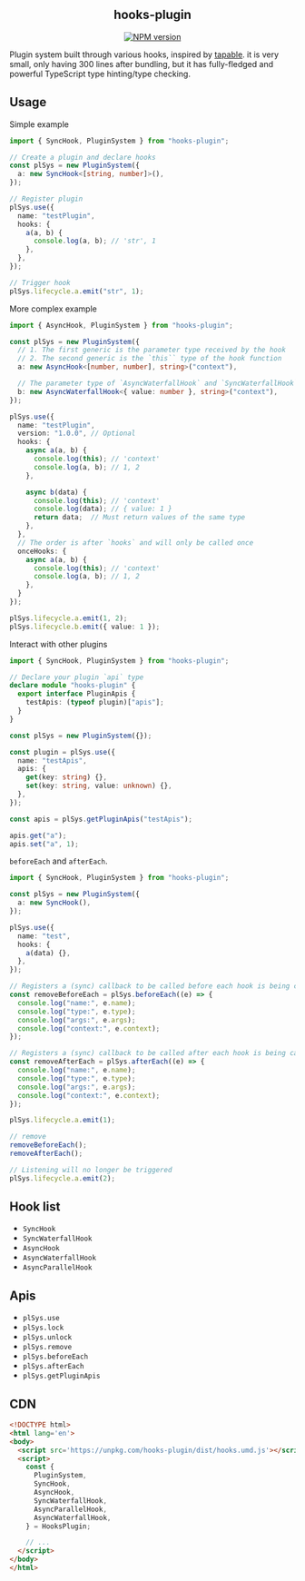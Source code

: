 <div align='center'>
<h2>hooks-plugin</h2>

[![NPM version](https://img.shields.io/npm/v/hooks-plugin.svg?color=a1b858&label=)](https://www.npmjs.com/package/hooks-plugin)

</div>

Plugin system built through various hooks, inspired by [tapable](https://github.com/webpack/tapable). it is very small, only having 300 lines after bundling, but it has fully-fledged and powerful TypeScript type hinting/type checking.


## Usage

Simple example

```ts
import { SyncHook, PluginSystem } from "hooks-plugin";

// Create a plugin and declare hooks
const plSys = new PluginSystem({
  a: new SyncHook<[string, number]>(),
});

// Register plugin
plSys.use({
  name: "testPlugin",
  hooks: {
    a(a, b) {
      console.log(a, b); // 'str', 1
    },
  },
});

// Trigger hook
plSys.lifecycle.a.emit("str", 1);
```


More complex example

```ts
import { AsyncHook, PluginSystem } from "hooks-plugin";

const plSys = new PluginSystem({
  // 1. The first generic is the parameter type received by the hook
  // 2. The second generic is the `this`` type of the hook function
  a: new AsyncHook<[number, number], string>("context"),

  // The parameter type of `AsyncWaterfallHook` and `SyncWaterfallHook` must be an object
  b: new AsyncWaterfallHook<{ value: number }, string>("context"),
});

plSys.use({
  name: "testPlugin",
  version: "1.0.0", // Optional
  hooks: {
    async a(a, b) {
      console.log(this); // 'context'
      console.log(a, b); // 1, 2
    },

    async b(data) {
      console.log(this); // 'context'
      console.log(data); // { value: 1 }
      return data;  // Must return values of the same type
    },
  },
  // The order is after `hooks` and will only be called once
  onceHooks: {
    async a(a, b) {
      console.log(this); // 'context'
      console.log(a, b); // 1, 2
    },
  }
});

plSys.lifecycle.a.emit(1, 2);
plSys.lifecycle.b.emit({ value: 1 });
```


Interact with other plugins

```ts
import { SyncHook, PluginSystem } from "hooks-plugin";

// Declare your plugin `api` type
declare module "hooks-plugin" {
  export interface PluginApis {
    testApis: (typeof plugin)["apis"];
  }
}

const plSys = new PluginSystem({});

const plugin = plSys.use({
  name: "testApis",
  apis: {
    get(key: string) {},
    set(key: string, value: unknown) {},
  },
});

const apis = plSys.getPluginApis("testApis");

apis.get("a");
apis.set("a", 1);
```


`beforeEach` and  `afterEach`.

```ts
import { SyncHook, PluginSystem } from "hooks-plugin";

const plSys = new PluginSystem({
  a: new SyncHook(),
});

plSys.use({
  name: "test",
  hooks: {
    a(data) {},
  },
});

// Registers a (sync) callback to be called before each hook is being called.
const removeBeforeEach = plSys.beforeEach((e) => {
  console.log("name:", e.name);
  console.log("type:", e.type);
  console.log("args:", e.args);
  console.log("context:", e.context);
});

// Registers a (sync) callback to be called after each hook is being called.
const removeAfterEach = plSys.afterEach((e) => {
  console.log("name:", e.name);
  console.log("type:", e.type);
  console.log("args:", e.args);
  console.log("context:", e.context);
});

plSys.lifecycle.a.emit(1);

// remove
removeBeforeEach();
removeAfterEach();

// Listening will no longer be triggered
plSys.lifecycle.a.emit(2);
```


## Hook list

- `SyncHook`
- `SyncWaterfallHook`
- `AsyncHook`
- `AsyncWaterfallHook`
- `AsyncParallelHook`


## Apis

- `plSys.use`
- `plSys.lock`
- `plSys.unlock`
- `plSys.remove`
- `plSys.beforeEach`
- `plSys.afterEach`
- `plSys.getPluginApis`


## CDN

```html
<!DOCTYPE html>
<html lang='en'>
<body>
  <script src='https://unpkg.com/hooks-plugin/dist/hooks.umd.js'></script>
  <script>
    const {
      PluginSystem,
      SyncHook,
      AsyncHook,
      SyncWaterfallHook,
      AsyncParallelHook,
      AsyncWaterfallHook,
    } = HooksPlugin;

    // ...
  </script>
</body>
</html>
```
